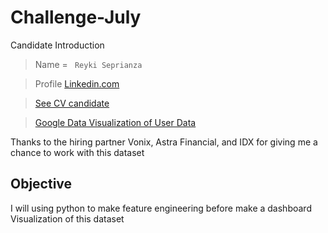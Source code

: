 # Challenge-July
Candidate Introduction

> Name = ` Reyki Seprianza`

> Profile [Linkedin.com](https://www.linkedin.com/in/reyki-seprianza/)

> [See CV candidate](https://docs.google.com/document/d/1P-XA-NZ-q658xwvKPZmnoRmoclCBt6UCcqPbP_484fg/edit?usp=sharing)

> [Google Data Visualization of User Data](https://datastudio.google.com/reporting/05f40252-74b0-450d-9931-4026858339f9)

Thanks to the hiring partner Vonix, Astra Financial, and IDX for giving me a chance to work with this dataset

## Objective
I will using python to make feature engineering before make a dashboard Visualization of this dataset
